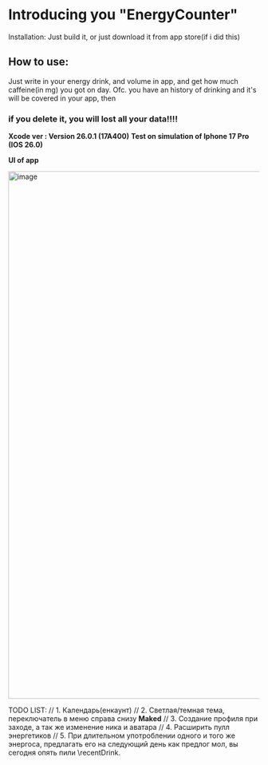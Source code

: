 # Introducing you "EnergyCounter"

Installation: Just build it, or just download it from app store(if i did this)

## How to use: 

Just write in your energy drink, and volume in app, and get how much caffeine(in mg) you got on day.
Ofc. you have an history of drinking and it's will be covered in your app, then
### if you delete it, you will lost all your data!!!!



**Xcode ver : Version 26.0.1 (17A400)**
**Test on simulation of Iphone 17 Pro (IOS 26.0)**

**UI of app**


<img width="555" height="1057" alt="image" src="https://github.com/user-attachments/assets/b120ba4a-8bc7-4465-ab19-435c9f6fcd23" />





TODO LIST:
// 1. Календарь(енкаунт)
// 2. Светлая/темная тема, переключатель в меню справа снизу **Maked**
// 3. Создание профиля при заходе, а так же изменение ника и аватара
// 4. Расширить пулл энергетиков
// 5. При длительном употроблении одного и того же энергоса, предлагать его на следующий день как предлог мол, вы сегодня опять пили \recentDrink.

